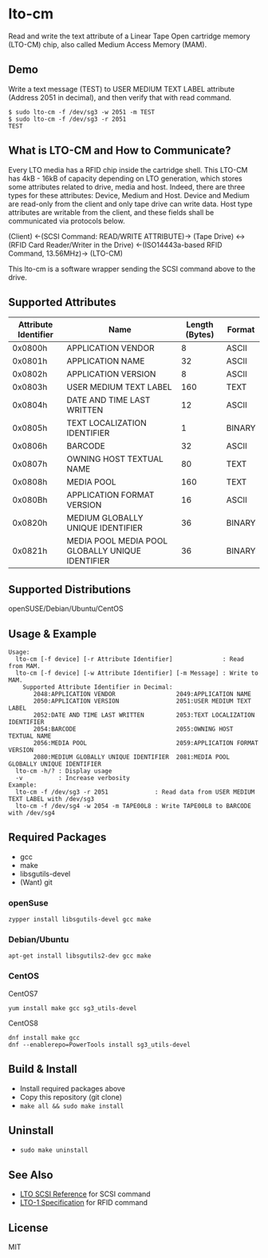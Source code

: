 # lto-cm
Read and write the text attribute of a Linear Tape Open cartridge memory (LTO-CM) chip, also called Medium Access Memory (MAM).

## Demo
Write a text message (TEST) to USER MEDIUM TEXT LABEL attribute (Address 2051 in decimal), and then verify that with read command.

~~~
$ sudo lto-cm -f /dev/sg3 -w 2051 -m TEST
$ sudo lto-cm -f /dev/sg3 -r 2051
TEST
~~~

## What is LTO-CM and How to Communicate?
Every LTO media has a RFID chip inside the cartridge shell. This LTO-CM has 4kB - 16kB of capacity depending on LTO generation, which stores some attributes related to drive, media and host. Indeed, there are three types for these attributes: Device, Medium and Host. Device and Medium are read-only from the client and only tape drive can write data. Host type attributes are writable from the client, and these fields shall be communicated via protocols below. 

(Client) <-(SCSI Command: READ/WRITE ATTRIBUTE)-> (Tape Drive) <-> (RFID Card Reader/Writer in the Drive) <-(ISO14443a-based RFID Command, 13.56MHz)-> (LTO-CM)

This lto-cm is a software wrapper sending the SCSI command above to the drive.

## Supported Attributes
| Attribute Identifier | Name | Length (Bytes) | Format |
| ------------- | ------------- | ------------- | ------------- |
| 0x0800h | APPLICATION VENDOR | 8 | ASCII |
| 0x0801h | APPLICATION NAME | 32 | ASCII |
| 0x0802h | APPLICATION VERSION | 8 | ASCII |
| 0x0803h | USER MEDIUM TEXT LABEL | 160 | TEXT |
| 0x0804h | DATE AND TIME LAST WRITTEN | 12 | ASCII |
| 0x0805h | TEXT LOCALIZATION IDENTIFIER | 1 | BINARY |
| 0x0806h | BARCODE | 32 | ASCII |
| 0x0807h | OWNING HOST TEXTUAL NAME | 80 | TEXT |
| 0x0808h | MEDIA POOL | 160 | TEXT |
| 0x080Bh | APPLICATION FORMAT VERSION | 16 | ASCII |
|0x0820h | MEDIUM GLOBALLY UNIQUE IDENTIFIER | 36 | BINARY |
| 0x0821h | MEDIA POOL MEDIA POOL GLOBALLY UNIQUE IDENTIFIER | 36 | BINARY |


## Supported Distributions
openSUSE/Debian/Ubuntu/CentOS

## Usage & Example
~~~
Usage:
  lto-cm [-f device] [-r Attribute Identifier]              : Read from MAM.
  lto-cm [-f device] [-w Attribute Identifier] [-m Message] : Write to MAM.
    Supported Attribute Identifier in Decimal:
       2048:APPLICATION VENDOR                 2049:APPLICATION NAME
       2050:APPLICATION VERSION                2051:USER MEDIUM TEXT LABEL
       2052:DATE AND TIME LAST WRITTEN         2053:TEXT LOCALIZATION IDENTIFIER
       2054:BARCODE                            2055:OWNING HOST TEXTUAL NAME
       2056:MEDIA POOL                         2059:APPLICATION FORMAT VERSION
       2080:MEDIUM GLOBALLY UNIQUE IDENTIFIER  2081:MEDIA POOL GLOBALLY UNIQUE IDENTIFIER
  lto-cm -h/? : Display usage
  -v          : Increase verbosity
Example:
  lto-cm -f /dev/sg3 -r 2051             : Read data from USER MEDIUM TEXT LABEL with /dev/sg3
  lto-cm -f /dev/sg4 -w 2054 -m TAPE00L8 : Write TAPE00L8 to BARCODE with /dev/sg4
~~~

## Required Packages
- gcc
- make
- libsgutils-devel
- (Want) git

### openSuse
~~~
zypper install libsgutils-devel gcc make
~~~

### Debian/Ubuntu
~~~
apt-get install libsgutils2-dev gcc make
~~~

### CentOS
CentOS7
~~~
yum install make gcc sg3_utils-devel
~~~

CentOS8
~~~
dnf install make gcc
dnf --enablerepo=PowerTools install sg3_utils-devel
~~~

## Build & Install
- Install required packages above
- Copy this repository (git clone)
- `make all && sudo make install`

## Uninstall
- `sudo make uninstall`

## See Also
- [LTO SCSI Reference](https://render-prd-trops.events.ibm.com/sites/default/files/support/ssg/ssgdocs.nsf/0/4d430d4b4e1f09b18525787300607b1d/%24FILE/LTO%20SCSI%20Reference%20%28EXTERNAL%20-%2020171024%29.pdf) for SCSI command
- [LTO-1 Specification](https://www.ecma-international.org/publications/files/ECMA-ST/ECMA-319.pdf) for RFID command

## License
MIT
